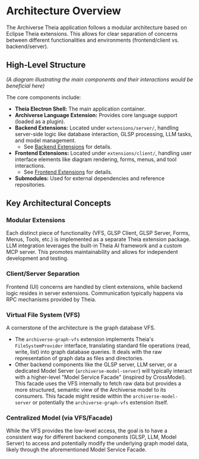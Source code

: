 # Architecture Overview

The Archiverse Theia application follows a modular architecture based on Eclipse Theia extensions. This allows for clear separation of concerns between different functionalities and environments (frontend/client vs. backend/server).

## High-Level Structure

*(A diagram illustrating the main components and their interactions would be beneficial here)*

The core components include:

*   **Theia Electron Shell:** The main application container.
*   **Archiverse Language Extension:** Provides core language support (loaded as a plugin).
*   **Backend Extensions:** Located under `extensions/server/`, handling server-side logic like database interaction, GLSP processing, LLM tasks, and model management.
    *   See [Backend Extensions](./backend-extensions.md) for details.
*   **Frontend Extensions:** Located under `extensions/client/`, handling user interface elements like diagram rendering, forms, menus, and tool interactions.
    *   See [Frontend Extensions](./frontend-extensions.md) for details.
*   **Submodules:** Used for external dependencies and reference repositories.

## Key Architectural Concepts

### Modular Extensions

Each distinct piece of functionality (VFS, GLSP Client, GLSP Server, Forms, Menus, Tools, etc.) is implemented as a separate Theia extension package. LLM integration leverages the built-in Theia AI framework and a custom MCP server. This promotes maintainability and allows for independent development and testing.

### Client/Server Separation

Frontend (UI) concerns are handled by client extensions, while backend logic resides in server extensions. Communication typically happens via RPC mechanisms provided by Theia.

### Virtual File System (VFS)

A cornerstone of the architecture is the graph database VFS.
*   The `archiverse-graph-vfs` extension implements Theia's `FileSystemProvider` interface, translating standard file operations (read, write, list) into graph database queries. It deals with the raw representation of graph data as files and directories.
*   Other backend components like the GLSP server, LLM server, or a dedicated Model Server (`archiverse-model-server`) will typically interact with a higher-level "Model Service Facade" (inspired by CrossModel). This facade uses the VFS internally to fetch raw data but provides a more structured, semantic view of the Archiverse model to its consumers. This facade might reside within the `archiverse-model-server` or potentially the `archiverse-graph-vfs` extension itself.

### Centralized Model (via VFS/Facade)

While the VFS provides the low-level access, the goal is to have a consistent way for different backend components (GLSP, LLM, Model Server) to access and potentially modify the underlying graph model data, likely through the aforementioned Model Service Facade.
